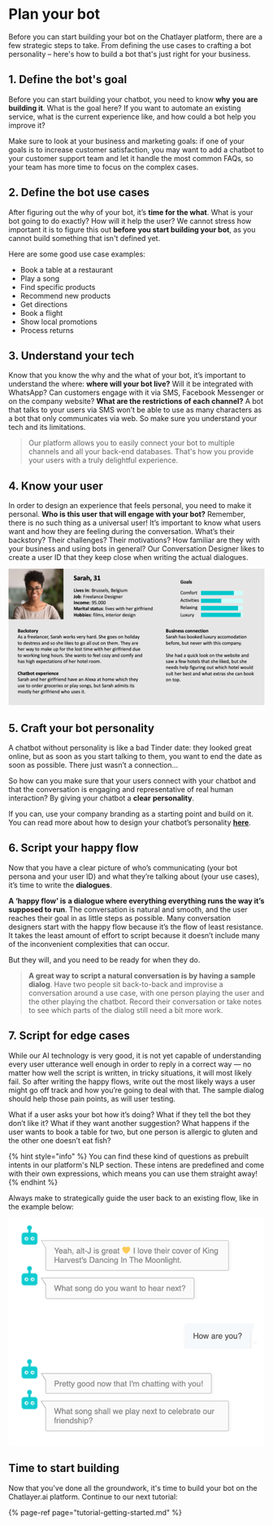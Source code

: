 # Plan your bot

Before you can start building your bot on the Chatlayer platform, there are a few strategic steps to take. From defining the use cases to crafting a bot personality – here's how to build a bot that's just right for your business.

## **1. Define the bot's goal** <a id="6f63"></a>

Before you can start building your chatbot, you need to know **why** **you are building it**. What is the goal here? If you want to automate an existing service, what is the current experience like, and how could a bot help you improve it? 

Make sure to look at your business and marketing goals: if one of your goals is to increase customer satisfaction, you may want to add a chatbot to your customer support team and let it handle the most common FAQs, so your team has more time to focus on the complex cases.

## 2. Define the bot use cases <a id="9f38"></a>

After figuring out the why of your bot, it’s **time for the what**. What is your bot going to do exactly? How will it help the user? We cannot stress how important it is to figure this out **before** **you start building your bot**, as you cannot build something that isn't defined yet.

Here are some good use case examples:

* Book a table at a restaurant
* Play a song
* Find specific products
* Recommend new products
* Get directions 
* Book a flight
* Show local promotions
* Process returns

## 3. Understand your tech <a id="d127"></a>

Know that you know the why and the what of your bot, it’s important to understand the where: **where will your bot live?** Will it be integrated with WhatsApp? Can customers engage with it via SMS, Facebook Messenger or on the company website? **What are the restrictions of each channel?** A bot that talks to your users via SMS won’t be able to use as many characters as a bot that only communicates via web. So make sure you understand your tech and its limitations.

> Our platform allows you to easily connect your bot to multiple channels and all your back-end databases. That's how you provide your users with a truly delightful experience.

## 4. Know your user <a id="948d"></a>

In order to design an experience that feels personal, you need to make it personal. **Who is this user that will engage with your bot?** Remember, there is no such thing as a universal user! It’s important to know what users want and how they are feeling during the conversation. What’s their backstory? Their challenges? Their motivations? How familiar are they with your business and using bots in general? Our Conversation Designer likes to create a user ID that they keep close when writing the actual dialogues.

![An example of a user ID](../.gitbook/assets/sarah.png)

## 5. Craft your bot personality <a id="eb7b"></a>

A chatbot without personality is like a bad Tinder date: they looked great online, but as soon as you start talking to them, you want to end the date as soon as possible. There just wasn’t a connection…

So how can you make sure that your users connect with your chatbot and that the conversation is engaging and representative of real human interaction? By giving your chatbot a **clear** **personality**.

If you can, use your company branding as a starting point and build on it. You can read more about how to design your chatbot’s personality [**here**](https://chatbotslife.com/how-to-design-your-chatbots-personality-free-download-dd9eeccffbb9).

## 6. Script your happy flow <a id="d5fb"></a>

Now that you have a clear picture of who’s communicating \(your bot persona and your user ID\) and what they’re talking about \(your use cases\), it’s time to write the **dialogues**.

**A ‘happy flow’ is** **a dialogue where everything everything runs the way it’s supposed to run**. The conversation is natural and smooth, and the user reaches their goal in as little steps as possible. Many conversation designers start with the happy flow because it’s the flow of least resistance. It takes the least amount of effort to script because it doesn’t include many of the inconvenient complexities that can occur.

But they will, and you need to be ready for when they do.

> **A great way to script a natural conversation is by having a sample dialog**. Have two people sit back-to-back and improvise a conversation around a use case, with one person playing the user and the other playing the chatbot. Record their conversation or take notes to see which parts of the dialog still need a bit more work.

## 7. Script for edge cases <a id="06e9"></a>

While our AI technology is very good, it is not yet capable of understanding every user utterance well enough in order to reply in a correct way — no matter how well the script is written, in tricky situations, it will most likely fail. So after writing the happy flows, write out the most likely ways a user might go off track and how you’re going to deal with that. The sample dialog should help those pain points, as will user testing.

What if a user asks your bot how it’s doing? What if they tell the bot they don’t like it? What if they want another suggestion? What happens if the user wants to book a table for two, but one person is allergic to gluten and the other one doesn’t eat fish? 

{% hint style="info" %}
You can find these kind of questions as prebuilt intents in our platform's NLP section. These intens are predefined and come with their own expressions, which means you can use them straight away!
{% endhint %}

Always make to strategically guide the user back to an existing flow, like in the example below:

![A good answer to an out-of-scope question that puts the user back on track](../.gitbook/assets/image%20%28343%29.png)

## Time to start building

Now that you've done all the groundwork, it's time to build your bot on the Chatlayer.ai platform. Continue to our next tutorial:

{% page-ref page="tutorial-getting-started.md" %}



